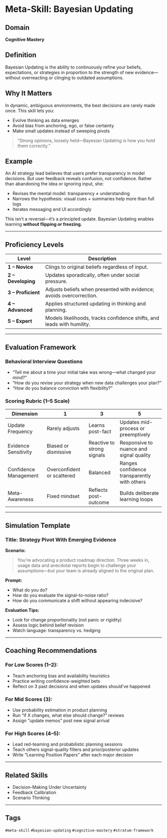 # Meta-Skill: Bayesian Updating

## Domain
**Cognitive Mastery**

## Definition
Bayesian Updating is the ability to continuously refine your beliefs, expectations, or strategies in proportion to the strength of new evidence—without overreacting or clinging to outdated assumptions.

## Why It Matters
In dynamic, ambiguous environments, the best decisions are rarely made once. This skill lets you:
- Evolve thinking as data emerges
- Avoid bias from anchoring, ego, or false certainty
- Make small updates instead of sweeping pivots

> “Strong opinions, loosely held—Bayesian Updating is how you hold them correctly.”

## Example
An AI strategy lead believes that users prefer transparency in model decisions. But user feedback reveals confusion, not confidence. Rather than abandoning the idea or ignoring input, she:
- Revises the mental model: transparency ≠ understanding
- Narrows the hypothesis: visual cues + summaries help more than full logs
- Iterates messaging and UI accordingly

This isn’t a reversal—it’s a principled update. Bayesian Updating enables learning **without flipping or freezing.**

---

## Proficiency Levels

| Level | Description |
|-------|-------------|
| **1 – Novice** | Clings to original beliefs regardless of input. |
| **2 – Developing** | Updates sporadically, often under social pressure. |
| **3 – Proficient** | Adjusts beliefs when presented with evidence; avoids overcorrection. |
| **4 – Advanced** | Applies structured updating in thinking and planning. |
| **5 – Expert** | Models likelihoods, tracks confidence shifts, and leads with humility. |

---

## Evaluation Framework

### Behavioral Interview Questions
- “Tell me about a time your initial take was wrong—what changed your mind?”
- “How do you revise your strategy when new data challenges your plan?”
- “How do you balance conviction with flexibility?”

### Scoring Rubric (1–5 Scale)
| Dimension | 1 | 3 | 5 |
|-----------|---|---|---|
| Update Frequency | Rarely adjusts | Learns post-fact | Updates mid-process or preemptively |
| Evidence Sensitivity | Biased or dismissive | Reactive to strong signals | Responsive to nuance and signal quality |
| Confidence Management | Overconfident or scattered | Balanced | Ranges confidence transparently with others |
| Meta-Awareness | Fixed mindset | Reflects post-outcome | Builds deliberate learning loops |

---

## Simulation Template

### Title: Strategy Pivot With Emerging Evidence

**Scenario:**
> You're advocating a product roadmap direction. Three weeks in, usage data and anecdotal reports begin to challenge your assumptions—but your team is already aligned to the original plan.

**Prompt:**
- What do you do?
- How do you evaluate the signal-to-noise ratio?
- How do you communicate a shift without appearing indecisive?

**Evaluation Tips:**
- Look for change proportionality (not panic or rigidity)
- Assess logic behind belief revision
- Watch language: transparency vs. hedging

---

## Coaching Recommendations

### For Low Scores (1–2):
- Teach anchoring bias and availability heuristics
- Practice writing confidence-weighted bets
- Reflect on 3 past decisions and when updates should’ve happened

### For Mid Scores (3):
- Use probability estimation in product planning
- Run “if X changes, what else should change?” reviews
- Assign “update memos” post new signal arrival

### For High Scores (4–5):
- Lead red-teaming and probabilistic planning sessions
- Teach others signal-quality filters and prior/posterior updates
- Write “Learning Position Papers” after each major decision

---

## Related Skills
- Decision-Making Under Uncertainty
- Feedback Calibration
- Scenario Thinking

---

## Tags
`#meta-skill` `#bayesian-updating` `#cognitive-mastery` `#stratum-framework`

